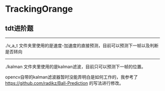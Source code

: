 # TrackingOrange
## tdt进阶题

***

./v_a_t 文件夹里使用的是速度-加速度的直接预测，目前可以预测下一帧以及判断是否转向

***
./kalman 文件夹里使用的是kalman滤波，目前只可以预测下一帧的位置。

opencv自带的kalman滤波器暂时没能弄明白是如何工作的，我参考了 https://github.com/radikz/Ball-Prediction 
的写法进行修改。
